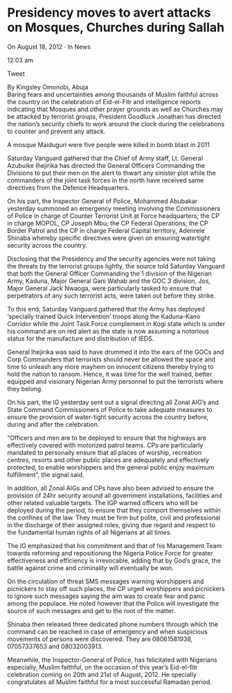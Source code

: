 # Presidency moves to avert attacks on Mosques, Churches during Sallah

On August 18, 2012 · In News

12:03 am

Tweet

By Kingsley Omonobi, Abuja  
Baring fears and uncertainties among thousands of Muslim faithful across the country on the celebration of Eid-el-Fitr and intelligence reports indicating that Mosques and other prayer grounds as well as Churches may be attacked by terrorist groups, President Goodluck Jonathan has directed the nation’s security chiefs to work around the clock during the celebrations to counter and prevent any attack.

A mosque Maiduguri were five people were killed in bomb blast in 2011

Saturday Vanguard gathered that the Chief of Army staff, Lt. General Azubuike Ihejirika has directed the General Officers Commanding the Divisions to put their men on the alert to thwart any sinister plot while the commanders of the joint task forces in the north have received same directives from the Defence Headquarters.

On his part, the Inspector General of Police, Mohammed Abubakar yesterday summoned an emergency meeting involving the Commissioners of Police in charge of Counter Terrorist Unit at Force headquarters; the CP in charge MOPOL, CP Joseph Mbu; the CP Federal Operations; the CP Border Patrol and the CP in charge Federal Capital territory, Adenrele Shinaba whereby specific directives were given on ensuring watertight security across the country.

Disclosing that the Presidency and the security agencies were not taking the threats by the terrorist groups lightly, the source told Saturday Vanguard that both the General Officer Commanding the 1 division of the Nigerian Army, Kaduna, Major General Gani Wahab and the GOC 3 division, Jos, Major General Jack Nwaoga, were particularly tasked to ensure that perpetrators of any such terrorist acts, were taken out before they strike.

To this end, Saturday Vanguard gathered that the Army has deployed ‘specially trained Quick Intervention’ troops along the Kaduna-Kano Corridor while the Joint Task Force complement in Kogi state which is under his command are on red alert as the state is now assuming a notorious status for the manufacture and distribution of IEDS.

General Ihejirika was said to have drummed it into the ears of the GOCs and Corp Commanders that terrorists should never be allowed the space and time to unleash any more mayhem on innocent citizens thereby trying to hold the nation to ransom. Hence, it was time for the well trained, better equipped and visionary Nigerian Army personnel to put the terrorists where they belong.

On his part, the IG yesterday sent out a signal directing all Zonal AIG’s and State Command Commissioners of Police to take adequate measures to ensure the provision of water-tight security across the country before, during and after the celebration.

“Officers and men are to be deployed to ensure that the highways are effectively covered with motorized patrol teams. CPs are particularly mandated to personally ensure that all places of worship, recreation centres, resorts and other public places are adequately and effectively protected, to enable worshippers and the general public enjoy maximum fulfillment”, the signal said.

In addition, all Zonal AIGs and CPs have also been advised to ensure the provision of 24hr security around all government installations, facilities and other related valuable targets. The IGP warned officers who will be deployed during the period, to ensure that they comport themselves within the confines of the law. They must be firm but polite, civil and professional in the discharge of their assigned roles, giving due regard and respect to the fundamental human rights of all Nigerians at all times.

The IG emphasized that his commitment and that of his Management Team towards reforming and repositioning the Nigeria Police Force for greater effectiveness and efficiency is irrevocable, adding that by God’s grace, the battle against crime and criminality will eventually be won.

On the circulation of threat SMS messages warning worshippers and picnickers to stay off such places, the CP urged worshippers and picnickers to ignore such messages saying the aim was to create fear and panic among the populace. He noted however that the Police will investigate the source of such messages and get to the root of the matter.

Shinaba then released three dedicated phone numbers through which the command can be reached in case of emergency and when suspicious movements of persons were discovered. They are 08061581938, 07057337653 and 08032003913.

Meanwhile, the Inspector-General of Police, has felicitated with Nigerians especially, Muslim faithful, on the occasion of this year’s Eid-el-fitr celebration coming on 20th and 21st of August, 2012. He specially congratulates all Muslim faithful for a most successful Ramadan period.
